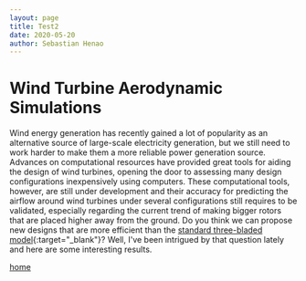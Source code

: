```yaml
---
layout: page
title: Test2
date: 2020-05-20
author: Sebastian Henao
---
```


# Wind Turbine Aerodynamic Simulations

Wind energy generation has recently gained a lot of popularity as an alternative source of large-scale electricity generation, but we still need to work harder to make them a more reliable power generation source. Advances on computational resources have provided great tools for aiding the design of wind turbines, opening the door to assessing many design configurations inexpensively using computers. These computational tools, however, are still under development and their accuracy for predicting the airflow around wind turbines under several configurations still requires to be validated, especially regarding the current trend of making bigger rotors that are placed higher away from the ground. Do you think we can propose new designs that are more efficient than the [standard three-bladed model](https://flic.kr/p/aa1uWJ){:target="_blank"}? Well, I've been intrigued by that question lately and here are some interesting results.

[home](./)
